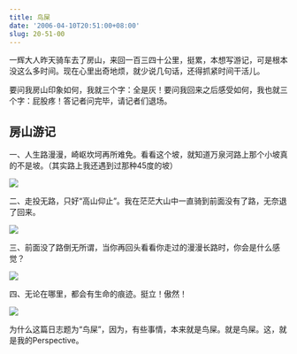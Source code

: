 ```yaml
---
title: 鸟屎
date: '2006-04-10T20:51:00+08:00'
slug: 20-51-00
---
```


一辉大人昨天骑车去了房山，来回一百三四十公里，挺累，本想写游记，可是根本没这么多时间。现在心里出奇地烦，就少说几句话，还得抓紧时间干活儿。


要问我房山印象如何，我就三个字：全是灰！要问我回来之后感受如何，我也就三个字：屁股疼！答记者问完毕，请记者们退场。


## 房山游记


一、人生路漫漫，崎岖坎坷再所难免。看看这个坡，就知道万泉河路上那个小坡真的不是坡。（其实路上我还遇到过那种45度的坡）


![](https://db.yihui.name/hexun/b_2565B6A512A43338.jpg)


二、走投无路，只好“高山仰止”。我在茫茫大山中一直骑到前面没有了路，无奈退了回来。


![](https://db.yihui.name/hexun/b_C79C16391813FE0D.jpg)


三、前面没了路倒无所谓，当你再回头看看你走过的漫漫长路时，你会是什么感觉？


![](https://db.yihui.name/hexun/b_851F800059C529CD.jpg)


四、无论在哪里，都会有生命的痕迹。挺立！傲然！


![](https://db.yihui.name/hexun/b_F2EE39243B237450.jpg)


为什么这篇日志题为“鸟屎”，因为，有些事情，本来就是鸟屎。就是鸟屎。这，就是我的Perspective。
